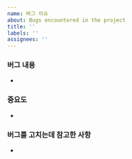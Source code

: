```yaml
---
name: 버그 이슈
about: Bugs encountered in the project
title: ''
labels: ''
assignees: ''
---
```


### 버그 내용
- 

### 중요도
- 

### 버그를 고치는데 참고한 사항
- 
